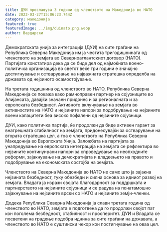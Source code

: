```yaml
---
title: ДУИ прославува 3 години од членството на Македонија во НАТО
date: 2023-03-27T15:06:23.744Z
category: македонија
featured: true
featuredImage: ../img/duinato.png.webp
author: Вардарски
---
```


Демократската унија за интеграција (ДУИ) на сите граѓани на Република Северна Македонија им ја честита тригодишнината од членството на земјата во Северноатлантскиот договор (НАТО). Партијата констатира дека да се биде дел од најмоќната воено-политичка организација во светот веќе три години е значајно достигнување и остварување на најважната стратешка определба на државата од нејзиното осамостојување.

На третата годишнина од членството во НАТО, Република Северна Македонија се покажа како рамноправен партнер на сојузниците во Алијансата, давајќи значаен придонес и за регионалната и за европската безбедност. Активното вклучување на земјата во активностите на НАТО и нејзините напори за подобрување на нејзините воени капацитети беа високо пофалени од нејзините сојузници.

ДУИ, како политичка партија, ќе продолжи да биде активен гарант за внатрешната стабилност на земјата, придонесувајќи за остварување на втората стратешка цел, а тоа е членството на Република Северна Македонија во Европската Унија. Заложбата на партијата за унапредување на европската интеграција на земјата се рефлектира во нејзините континуирани напори за спроведување на неопходните реформи, зајакнување на демократијата и владеењето на правото и подобрување на економската состојба на земјата.

Членството на Северна Македонија во НАТО не само што ја зајакна нејзината безбедност, туку обезбеди и силна основа за идниот развој на земјата. Владата ја изрази својата благодарност за поддршката и партнерството на нејзините сојузници и се радува на понатамошно зајакнување на нејзините врски со НАТО и нејзините земји-членки.

Додека Република Северна Македонија ја слави третата година од членството во НАТО, земјата е подготвена да го продолжи својот пат кон поголема безбедност, стабилност и просперитет. ДУИ и Владата се посветени на градење подобра иднина за сите граѓани на државата, а членството во НАТО е суштински чекор кон постигнување на оваа цел.
